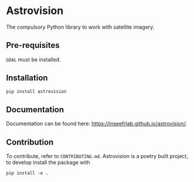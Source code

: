 # Astrovision

The compulsory Python library to work with satellite imagery.

## Pre-requisites

`GDAL` must be installed.

## Installation

```bash
pip install astrovision
```

## Documentation

Documentation can be found here: https://inseefrlab.github.io/astrovision/.

## Contribution

To contribute, refer to `CONTRIBUTING.md`. Astrovision is a poetry built project, to develop install the package with

```
pip install -e .
```
